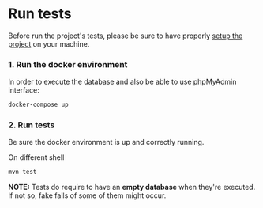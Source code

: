 # Run tests

Before run the project's tests, please be sure to have properly [setup the project](project-setup.md) on your machine.


### 1. Run the docker environment

In order to execute the database and also be able to use phpMyAdmin interface:

```bash
docker-compose up
```

### 2. Run tests

Be sure the docker environment is up and correctly running.

On different shell

```bash
mvn test
```

**NOTE:**
Tests do require to have an **empty database** when they're executed. If not so, fake fails of some of them might occur.



